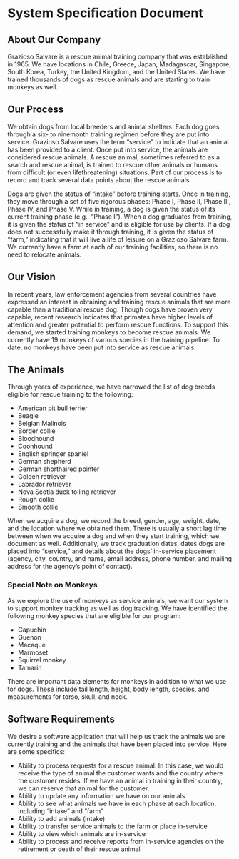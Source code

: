 # System Specification Document
## About Our Company
Grazioso Salvare is a rescue animal training company that was established in 1965. We have
locations in Chile, Greece, Japan, Madagascar, Singapore, South Korea, Turkey, the United
Kingdom, and the United States. We have trained thousands of dogs as rescue animals and are
starting to train monkeys as well.
## Our Process
We obtain dogs from local breeders and animal shelters. Each dog goes through a six- to ninemonth training regimen before they are put into service. Grazioso Salvare uses the term “service” to indicate that an animal has been provided to a client. Once put into service, the
animals are considered rescue animals. A rescue animal, sometimes referred to as a search and
rescue animal, is trained to rescue other animals or humans from difficult (or even lifethreatening) situations. Part of our process is to record and track several data points about the rescue animals.

Dogs are given the status of “intake” before training starts. Once in training, they move through
a set of five rigorous phases: Phase I, Phase II, Phase III, Phase IV, and Phase V. While in
training, a dog is given the status of its current training phase (e.g., “Phase I”). When a dog
graduates from training, it is given the status of “in service” and is eligible for use by clients. If a
dog does not successfully make it through training, it is given the status of “farm,” indicating
that it will live a life of leisure on a Grazioso Salvare farm. We currently have a farm at each of
our training facilities, so there is no need to relocate animals.
## Our Vision
In recent years, law enforcement agencies from several countries have expressed an interest in
obtaining and training rescue animals that are more capable than a traditional rescue dog.
Though dogs have proven very capable, recent research indicates that primates have higher
levels of attention and greater potential to perform rescue functions. To support this demand,
we started training monkeys to become rescue animals. We currently have 19 monkeys of
various species in the training pipeline. To date, no monkeys have been put into service as
rescue animals.
## The Animals
Through years of experience, we have narrowed the list of dog breeds eligible for rescue
training to the following:
* American pit bull terrier
* Beagle
* Belgian Malinois
* Border collie
* Bloodhound
* Coonhound
* English springer spaniel
* German shepherd
* German shorthaired pointer
* Golden retriever
* Labrador retriever
* Nova Scotia duck tolling retriever
* Rough collie
* Smooth collie

When we acquire a dog, we record the breed, gender, age, weight, date, and the location
where we obtained them. There is usually a short lag time between when we acquire a dog and
when they start training, which we document as well. Additionally, we track graduation dates,
dates dogs are placed into “service,” and details about the dogs’ in-service placement (agency,
city, country, and name, email address, phone number, and mailing address for the agency’s
point of contact).
### Special Note on Monkeys
As we explore the use of monkeys as service animals, we want our system to support monkey
tracking as well as dog tracking. We have identified the following monkey species that are
eligible for our program:
* Capuchin
* Guenon
* Macaque
* Marmoset
* Squirrel monkey
* Tamarin

There are important data elements for monkeys in addition to what we use for dogs. These
include tail length, height, body length, species, and measurements for torso, skull, and neck.
## Software Requirements
We desire a software application that will help us track the animals we are currently training
and the animals that have been placed into service. Here are some specifics:
* Ability to process requests for a rescue animal: In this case, we would receive the type
of animal the customer wants and the country where the customer resides. If we have
an animal in training in their country, we can reserve that animal for the customer.
* Ability to update any information we have on our animals
* Ability to see what animals we have in each phase at each location, including “intake”
and “farm”
* Ability to add animals (intake)
* Ability to transfer service animals to the farm or place in-service
* Ability to view which animals are in-service
* Ability to process and receive reports from in-service agencies on the retirement or
death of their rescue animal
